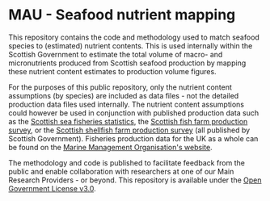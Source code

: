 # MAU - Seafood nutrient mapping

This repository contains the code and methodology used to match seafood species to (estimated) nutrient contents. This is used internally within the Scottish Government to estimate the total volume of macro- and micronutrients produced from Scottish seafood production by mapping these nutrient content estimates to production volume figures.

For the purposes of this public repository, only the nutrient content assumptions (by species) are included as data files - not the detailed production data files used internally. The nutrient content assumptions could however be used in conjunction with published production data such as the [Scottish sea fisheries statistics](https://www.gov.scot/collections/sea-fisheries-statistics/), the [Scottish fish farm production survey](https://www.gov.scot/collections/scottish-fish-farm-production-surveys/), or the [Scottish shellfish farm production survey](https://www.gov.scot/collections/scottish-shellfish-farm-production-surveys/) (all published by Scottish Government). Fisheries production data for the UK as a whole can be found on the [Marine Management Organisation's website](https://www.gov.uk/government/collections/uk-sea-fisheries-annual-statistics).

The methodology and code is published to facilitate feedback from the public and enable collaboration with researchers at one of our Main Research Providers - or beyond. This repository is available under the [Open Government License v3.0](https://www.nationalarchives.gov.uk/doc/open-government-licence/version/3/).